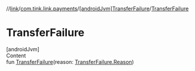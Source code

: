//[link](../../index.md)/[com.tink.link.payments](../index.md)/[[androidJvm]TransferFailure](index.md)/[TransferFailure](-transfer-failure.md)



# TransferFailure  
[androidJvm]  
Content  
fun [TransferFailure](-transfer-failure.md)(reason: [TransferFailure.Reason](-reason/index.md))  



